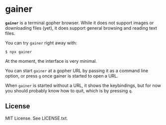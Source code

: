 # gainer

**`gainer`** is a terminal gopher browser. While it does not support images or
downloading files (yet), it does support general browsing and reading text
files.

You can try `gainer` right away with:

```
$ npx gainer
```

At the moment, the interface is very minimal.

You can start `gainer` at a gopher URL by passing it as a command line option,
or press `g` once gainer is started to open a URL.

When `gainer` is started without a URL, it shows the keybindings, but for now
you should probably know how to quit, which is by pressing `q`.

## License

MIT License. See LICENSE.txt.
